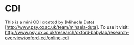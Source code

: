 # CDI
This is a mini CDI created by (Mihaela Duta)[http://www.psy.ox.ac.uk/team/mihaela-duta].
To use it visit: http://www.psy.ox.ac.uk/research/oxford-babylab/research-overview/oxford-cdi/online-cdi
